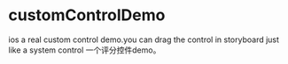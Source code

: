 # customControlDemo
ios a real custom control demo.you can drag the control in storyboard just like a system control
一个评分控件demo。

